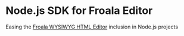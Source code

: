 # Node.js SDK for Froala Editor

Easing the [Froala WYSIWYG HTML Editor](https://github.com/froala/wysiwyg-editor) inclusion in Node.js projects

